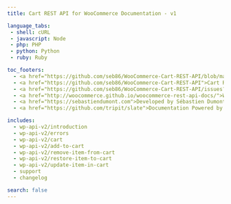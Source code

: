 ```yaml
---
title: Cart REST API for WooCommerce Documentation - v1

language_tabs:
 - shell: cURL
 - javascript: Node
 - php: PHP
 - python: Python
 - ruby: Ruby

toc_footers:
  - <a href="https://github.com/seb86/WooCommerce-Cart-REST-API/blob/master/CONTRIBUTING.md">Contribute to Project</a>
  - <a href="https://github.com/seb86/WooCommerce-Cart-REST-API">Cart REST API for WooCommerce Repository</a>
  - <a href="https://github.com/seb86/WooCommerce-Cart-REST-API/issues?page=1&amp;state=open">Cart REST API for WooCommerce Issues</a>
  - <a href="http://woocommerce.github.io/woocommerce-rest-api-docs/">WooCommerce REST API Documentation</a>
  - <a href="https://sebastiendumont.com">Developed by Sébastien Dumont</a>
  - <a href="https://github.com/tripit/slate">Documentation Powered by Slate</a>

includes:
  - wp-api-v2/introduction
  - wp-api-v2/errors
  - wp-api-v2/cart
  - wp-api-v2/add-to-cart
  - wp-api-v2/remove-item-from-cart
  - wp-api-v2/restore-item-to-cart
  - wp-api-v2/update-item-in-cart
  - support
  - changelog

search: false
---
```

